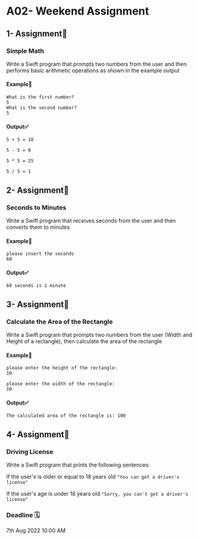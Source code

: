 # A02- Weekend Assignment 

## 1- Assignment🚀
### Simple Math

Write a Swift program that prompts two numbers from the user and then performs basic arithmetic operations as shown in the example output

#### Example📑
```
What is the first number?
5
What is the second number?
5
```

#### Output✅
```
5 + 5 = 10

5 - 5 = 0
	
5 * 5 = 25

5 / 5 = 1
```

## 2- Assignment🚀
### Seconds to Minutes
Write a Swift program that receives seconds from the user and then converts them to minutes

#### Example📑
```
please insert the seconds
60
```

#### Output✅
```
60 seconds is 1 minute
```

## 3- Assignment🚀
### Calculate the Area of the Rectangle
Write a Swift program that prompts two numbers from the user (Width and Height of a rectangle), then calculate the area of the rectangle

#### Example📑
```
please enter the height of the rectangle:
10

please enter the width of the rectangle:
10
```

#### Output✅
```
The calculated area of the rectangle is: 100
```


## 4- Assignment🚀
### Driving License
Write a Swift program that prints the following sentences:

If the user's is older or equal to 18 years old
``` "You can get a driver's license" ```

If the user's age is under 18 years old
``` "Sorry, you can't get a driver's license" ```


### Deadline 🗓
7th Aug 2022 10:00 AM


